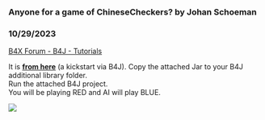 ### Anyone for a game of ChineseCheckers? by Johan Schoeman
### 10/29/2023
[B4X Forum - B4J - Tutorials](https://www.b4x.com/android/forum/threads/157087/)

It is [**from here**](https://github.com/Khaled-Waled/Chinese-Checker-with-AI) (a kickstart via B4J). Copy the attached Jar to your B4J additional library folder.  
Run the attached B4J project.  
You will be playing RED and AI will play BLUE.  
  
![](https://www.b4x.com/android/forum/attachments/147323)